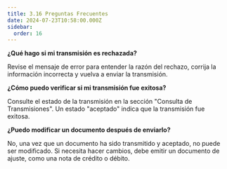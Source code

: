 ```yaml
---
title: 3.16 Preguntas Frecuentes
date: 2024-07-23T10:58:00.000Z
sidebar:
  order: 16
---
```

**¿Qué hago si mi transmisión es rechazada?**

Revise el mensaje de error para entender la razón del rechazo, corrija la información incorrecta y vuelva a enviar la transmisión.

**¿Cómo puedo verificar si mi transmisión fue exitosa?**

Consulte el estado de la transmisión en la sección "Consulta de Transmisiones". Un estado "aceptado" indica que la transmisión fue exitosa.

**¿Puedo modificar un documento después de enviarlo?**

No, una vez que un documento ha sido transmitido y aceptado, no puede ser modificado. Si necesita hacer cambios, debe emitir un documento de ajuste, como una nota de crédito o débito.
